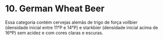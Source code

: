 # 10. German Wheat Beer

Essa categoria contém cervejas alemãs de trigo de força vollbier (densidade inicial entre 11°P e 14°P) e starkbier (densidade inicial acima de 16ºP) sem acidez e com cores claras e escuras.
